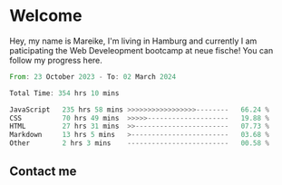 # Welcome

Hey, my name is Mareike, I'm living in Hamburg and currently I am paticipating the Web Develeopment bootcamp at neue fische!
You can follow my progress here.

<!--START_SECTION:waka-->

```rust
From: 23 October 2023 - To: 02 March 2024

Total Time: 354 hrs 10 mins

JavaScript   235 hrs 58 mins >>>>>>>>>>>>>>>>>--------   66.24 %
CSS          70 hrs 49 mins  >>>>>--------------------   19.88 %
HTML         27 hrs 31 mins  >>-----------------------   07.73 %
Markdown     13 hrs 5 mins   >------------------------   03.68 %
Other        2 hrs 3 mins    -------------------------   00.58 %
```

<!--END_SECTION:waka-->

## Contact me



